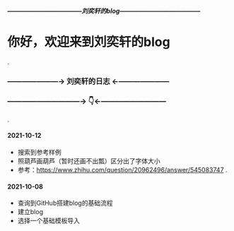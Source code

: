 
##### ————————————刘奕轩的blog—————————————
#   你好，欢迎来到刘奕轩的blog
.
### ———————→ 刘奕轩的日志 ←———————
### ——————————→ 👇←—————————
.

#### 2021-10-12
 - 搜索到参考样例
 - 照葫芦画葫芦（暂时还画不出瓢）区分出了字体大小
 - 参考：https://www.zhihu.com/question/20962496/answer/545083747
.

#### 2021-10-08
 - 查询到GitHub搭建blog的基础流程
 - 建立blog
 - 选择一个基础模板导入

